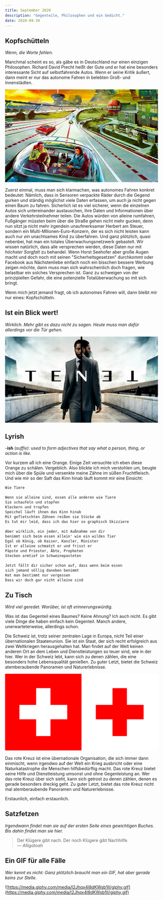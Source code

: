 ```yaml
---
title: September 2020
description: "Gegenteile, Philosophen und ein Gedicht."
date: 2020-09-30
---
```


## Kopfschütteln

_Wenn, die Worte fehlen._

Manchmal scheint es so, als gäbe es in Deutschland nur einen einzigen Philosophen. Richard David Precht heißt der Gute und er hat eine besonders interessante Sicht auf selbstfahrende Autos. Wenn er seine Kritik äußert, dann meint er nur das autonome Fahren in belebten Groß- und Innenstädten.

![untitled](./Untitled.png)

Zuerst einmal, muss man sich klarmachen, was autonomes Fahren konkret bedeutet: Nämlich, dass in Sensoren verpackte Räder durch die Gegend gurken und ständig möglichst viele Daten erfassen, um auch ja nicht gegen einen Baum zu fahren. Sicherlich ist es viel sicherer, wenn die einzelnen Autos sich untereinander austauschen, ihre Daten und Informationen über andere Verkehrsteilnehmer teilen. Die Autos würden von alleine rumfahren, Fußgänger müssten beim über die Straße gehen nicht mehr gucken, denn nun sitzt ja nicht mehr irgendein unaufmerksamer Herbert am Steuer, sondern ein Multi-Mllionen-Euro-Konzern, der es sich nicht leisten kann auch nur _ein_ unachtsames Kind zu überfahren. Und ganz plötzlich, quasi nebenbei, hat man ein totales Überwachungsnetzwerk gebastelt. Wir wissen natürlich, dass alle versprechen werden, diese Daten nur mit _höchster_ _Sorgfalt_ zu behandel. Wenn Horst Seehofer aber große Augen macht und doch noch mit seinen "Sicherheitsgesetzen" durchkommt oder Facebook aus Nächstenliebe einfach noch ein bisschen bessere Werbung zeigen möchte, dann muss man sich wahrscheinlich doch fragen, wie belastbar ein solches Versprechen ist. Ganz zu schweigen von der prinzipiellen Gefahr, die eine potenzielle Totalüberwachung so mit sich bringt.

Wenn mich jetzt jemand fragt, ob ich autonomes Fahren will, dann bleibt mir nur eines: Kopfschütteln.

## Ist ein Blick wert!

_Wirklich. Mehr gibt es dazu nicht zu sagen. Heute muss man dafür allerdings vor die Tür gehen._

![blick](./Untitled1.png)

## Lyrish

-**ish** (_suffix)_: _used to form adjectives that say what a person, thing, or action is like._

Vor kurzem aß ich eine Orange. Einige Zeit versuchte ich eben diese Orange zu schälen. Vergeblich. Also blickte ich mich verstohlen um, beugte mich über die Spüle und versenkte meine Zähne im süßen Fruchtfleisch. Und wie mir so der Saft das Kinn hinab läuft kommt mir eine Einsicht:

```
Wie Tiere

Wenn sie alleine sind, essen alle anderen wie Tiere
Sie schaufeln und stopfen
Kleckern und tropfen
Speichel läuft ihnen das Kinn hinab
Mit gefletschten Zähnen reißen sie Stücke ab
Es tut mir leid, dass ich das hier so graphisch Skizziere

Aber wirklich, ein jeder, mit Außnahme von dir
benimmt sich beim essen allein' wie ein wildes Tier
Egal ob König, ob Kaiser, Kanzler, Minister
Ist er alleine schmatzt er und frisst er
Päpste und Priester, Äbte, Propheten
Stecken armtief in Schweinepasteten

Jetzt fällt dir sicher schon auf, dass wenn beim essen
sich jemand völlig daneben benimmt
Hat man bestimmt nur vergessen
Dass wir doch gar nicht alleine sind
```

## Zu Tisch

_Wird viel geredet. Worüber, ist oft erinnerungswürdig._

Was ist das Gegenteil eines Baumes? Keine Ahnung? Ich auch nicht. Es gibt viele Dinge die haben einfach kein Gegenteil. Manch andere, unerwarteterweise, allerdings schon.

Die Schweiz ist, trotz seiner zentralen Lage in Europa, nicht Teil einer übernationalen Staatenunion. Sie ist ein Staat, der sich recht erfolgreich aus zwei Weltkriegen herausgehalten hat. Man findet auf der Welt keinen anderen Ort an dem Leben und Dienstleistungen so teuer sind, wie in der hier. Wer in der Schweiz lebt, kann sich zu denen zählen, die eine besonders hohe Lebensqualität genießen. Zu guter Letzt, bietet die Schweiz atemberaubende Panoramen und Naturerlebnisse.

![schweiz](./roteSchweiz.png)

Das rote Kreuz ist eine übernationale Organisation, die sich immer dann einmischt, wenn irgendwo auf der Welt ein Krieg ausbricht oder eine Naturkatastrophe die Menschen hilfsbedürftig macht. Das rote Kreuz bietet seine Hilfe und Dienstleistung umsonst und ohne Gegenleistung an. Wer das rote Kreuz über sich sieht, kann sich getrost zu denen zählen, denen es gerade besonders dreckig geht. Zu guter Letzt, bietet das rote Kreuz nicht mal atemberaubende Panoramen und Naturerlebnisse.

Erstaunlich, einfach erstaunlich.

## Satzfetzen

_Irgendwann findet man sie auf der ersten Seite eines gewichtigen Buches. Bis dahin findet man sie hier._

> Der Klügere gibt nach. Der noch Klügere gibt Nachhilfe.  
> _— Alligatoah_

## Ein GIF für alle Fälle

_Wer kennt es nicht: Ganz plötzlich braucht man ein GIF, hat aber gerade keins zur Stelle._

![https://media.giphy.com/media/l2Jhqx4l8dKWsb1II/giphy.gif](https://media.giphy.com/media/l2Jhqx4l8dKWsb1II/giphy.gif)
